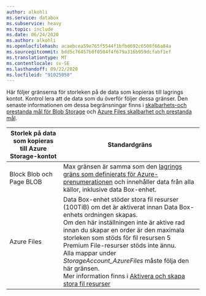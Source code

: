 ```yaml
---
author: alkohli
ms.service: databox
ms.subservice: heavy
ms.topic: include
ms.date: 06/24/2020
ms.author: alkohli
ms.openlocfilehash: acaebcea59e765f5544f1bfbd692c6508f66a84a
ms.sourcegitcommit: bdd5c76457b0f0504f4f679a316b959dcfabf1ef
ms.translationtype: MT
ms.contentlocale: sv-SE
ms.lasthandoff: 09/22/2020
ms.locfileid: "91025050"
---
```

Här följer gränserna för storleken på de data som kopieras till lagrings kontot. Kontrol lera att de data som du överför följer dessa gränser. Den senaste informationen om dessa begränsningar finns i [skalbarhets-och prestanda mål för Blob Storage](../articles/storage/blobs/scalability-targets.md) och [Azure Files skalbarhet och prestanda mål](../articles/storage/files/storage-files-scale-targets.md).

| Storlek på data som kopieras till Azure Storage-kontot                      | Standardgräns          |
|---------------------------------------------------------------------|------------------------|
| Block Blob och Page BLOB                                            | Max gränsen är samma som den [lagrings gräns som definierats för Azure-prenumerationen](https://docs.microsoft.com/azure/azure-resource-manager/management/azure-subscription-service-limits#storage-limits) och innehåller data från alla källor, inklusive data Box-enhet. |
| Azure Files                                                          | Data Box-enhet stöder stora fil resurser (100TiB) om det är aktiverat innan Data Box-enhets ordningen skapas. <br> Om den här inställningen inte är aktive rad innan du skapar en order är den maximala storleken som stöds för fil resursen 5 <br> Premium File-resurser stöds inte ännu.<br> Alla mappar under *StorageAccount_AzureFiles* måste följa den här gränsen. <br> Mer information finns i [Aktivera och skapa stora fil resurser](../articles/storage/files/storage-files-how-to-create-large-file-share.md)      |
